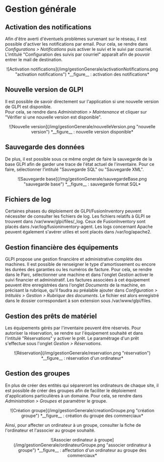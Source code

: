 # Gestion générale

## Activation des notifications

Afin d'être averti d'éventuels problèmes survenant sur le réseau, il est possible d'activer les notifications par email. Pour cela, se rendre dans *Configurations > Notifications* puis activer le suivi et le suivi par courriel. L'intitulé "Configuration des suivis par courriel" apparaît afin de pouvoir entrer le mail de destination.
<p align=center>
![Activation notifications](/img/gestionGenerale/activationNotifications.png "activation notifications")  
<caption>*__figure__ : activation des notifications*</caption>
</p>

## Nouvelle version de GLPI

Il est possible de savoir directement sur l'application si une nouvelle version de GLPI est disponible.  
Pour cela, se rendre dans *Administration > Maintenance* et cliquer sur "Vérifier si une nouvelle version est disponible".
<p align=center>
![Nouvelle version](/img/gestionGenerale/nouvelleVersion.png "nouvelle version")  
<caption>*__figure__ : nouvelle version disponible*</caption>
</p>

## Sauvegarde des données

De plus, il est possible sous ce même onglet de faire la sauvegarde de la base GLPI afin de garder une trace de l'état actuel de l'inventaire. Pour ce faire, sélectionner l'intitulé "Sauvegarde SQL" ou "Sauvegarde XML".
<p align=center>
![Sauvegarde base](/img/gestionGenerale/sauvegardeBase.png "sauvegarde base")  
<caption>*__figure__ : sauvegarde format SQL*</caption>
</p>

## Fichiers de log

Certaines phases du déploiement de GLPI/FusionInventory peuvent nécessiter de consulter les fichiers de log. Les fichiers relatifs à GLPI se trouvent dans /var/www/glpi/files/\_log. Ceux de FusionInventory sont placés dans /var/log/fusioninventory-agent. Les logs concernant Apache peuvent également s'avérer utiles et sont placés dans /var/log/apache2.

## Gestion financière des équipements

GLPI propose une gestion financière et administrative complète des machines. Il est possible de renseigner le type d'amortissement ou encore les durées des garanties ou les numéros de facture. Pour cela, se rendre dans le Parc, sélectionner une machine et dans l'onglet *Gestion* activer le suivi financier et administratif. Les factures associées à cet équipement peuvent être enregistrées dans l'onglet *Documents* de la machine, en précisant la rubrique, qu'il faudra au préalable ajouter dans *Configuration > Intitulés > Gestion > Rubrique des documents*. Le fichier est alors enregistré dans le dossier correspondant à son extension sous /var/www/glpi/files.

## Gestion des prêts de matériel

Les équipements gérés par l'inventaire peuvent être réservés. Pour autoriser la réservation, se rendre sur l'équipement souhaité et dans l'intitulé "Réservations" y activer le prêt. Le paramétrage d'un prêt s'effectue sous l'onglet *Gestion > Réservations*.
<p align=center>
![Réservation](/img/gestionGenerale/reservation.png "réservation")  
<caption>*__figure__ : réservation d'un ordinateur*</caption>
</p>

## Gestion des groupes

En plus de créer des entités qui sépareront les ordinateurs de chaque site, il est possible de créer des groupes afin de faciliter le déploiement d'applications particulières à un domaine. Pour cela, se rendre dans *Administration > Groupes* et paramétrer le groupe.
<p align=center>
![Création groupe](/img/gestionGenerale/creationGroupe.png "création groupe")  
<caption>*__figure__ : création du groupe des commerciaux*</caption>
</p>

Ainsi, pour affecter un ordinateur à un groupe, consulter la fiche de l'ordinateur et l'associer au groupe souhaité.
<p align=center>
![Associer ordinateur à groupe](/img/gestionGenerale/ordinateurGroupe.png "associer ordinateur à groupe")  
<caption>*__figure__ : affectation d'un ordinateur au groupe des commerciaux*</caption>
</p> 
